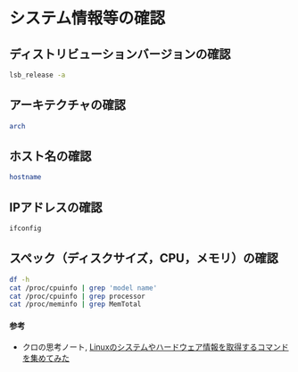 # システム情報等の確認

## ディストリビューションバージョンの確認
```bash
lsb_release -a
```

## アーキテクチャの確認
```bash
arch
```

## ホスト名の確認
```bash
hostname
```

## IPアドレスの確認
```bash
ifconfig
```

## スペック（ディスクサイズ，CPU，メモリ）の確認
```bash
df -h
cat /proc/cpuinfo | grep 'model name'
cat /proc/cpuinfo | grep processor
cat /proc/meminfo | grep MemTotal
```

#### 参考
- クロの思考ノート, [Linuxのシステムやハードウェア情報を取得するコマンドを集めてみた](http://note.kurodigi.com/linux-systeminfo/)
